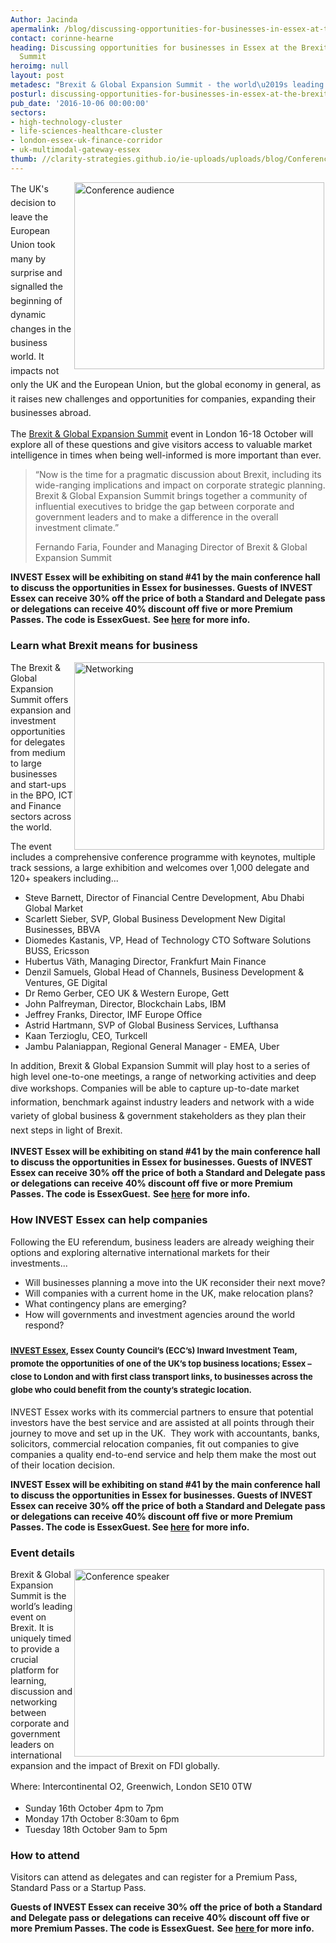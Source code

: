 ```yaml
---
Author: Jacinda
apermalink: /blog/discussing-opportunities-for-businesses-in-essex-at-the-brexit-global-expansion-summit
contact: corinne-hearne
heading: Discussing opportunities for businesses in Essex at the Brexit & Global Expansion
  Summit
heroimg: null
layout: post
metadesc: "Brexit & Global Expansion Summit - the world\u2019s leading event on Brexit"
posturl: discussing-opportunities-for-businesses-in-essex-at-the-brexit-global-expansion-summit
pub_date: '2016-10-06 00:00:00'
sectors:
- high-technology-cluster
- life-sciences-healthcare-cluster
- london-essex-uk-finance-corridor
- uk-multimodal-gateway-essex
thumb: //clarity-strategies.github.io/ie-uploads/uploads/blog/Conference_Audiencewideshot_IBC20151_mini.jpg
---
```


<p><span style='line-height: 1.6;'><img alt='Conference audience' src='//clarity-strategies.github.io/ie-uploads/uploads/about/Conference_Audiencewideshot_IBC20151_700.jpg' style='width: 400px; margin-left: 2px; margin-right: 2px; float: right; height: 299px;'/>The UK's decision to leave the European Union took many by surprise and signalled the beginning of dynamic changes in the business world. It impacts not only the UK and the European Union, but the global economy in general, as it raises new challenges and opportunities for companies, expanding their businesses abroad.</span></p><p>The <a href='http://www.gxpsummit.com/' target='_blank'>Brexit &amp; Global Expansion Summit</a> event in London 16-18 October will explore all of these questions and give visitors access to valuable market intelligence in times when being well-informed is more important than ever.</p><blockquote><p>“Now is the time for a pragmatic discussion about Brexit, including its wide-ranging implications and impact on corporate strategic planning. Brexit &amp; Global Expansion Summit brings together a community of influential executives to bridge the gap between corporate and government leaders and to make a difference in the overall investment climate.” </p><p>Fernando Faria, Founder and Managing Director of Brexit &amp; Global Expansion Summit</p></blockquote><p><strong>INVEST Essex will be exhibiting on stand #41 by the main conference hall to discuss the opportunities in Essex for businesses. Guests of INVEST Essex can receive 30% off the price of both a Standard and Delegate pass or delegations can receive 40% discount off five or more Premium Passes. The code is EssexGuest.</strong> <strong>See <a href='http://gxpsummit.com/register' target='_blank'>here</a> for more info.</strong></p><h3>Learn what Brexit means for business</h3><p><img alt='Networking' src='//clarity-strategies.github.io/ie-uploads/uploads/about/Bestfact-JL-Carli-Conference-La-Defense-3112_original_400.jpg' style='width: 400px; height: 300px; margin-left: 2px; margin-right: 2px; float: right;'/>The Brexit &amp; Global Expansion Summit offers expansion and investment opportunities for delegates from medium to large businesses and start-ups in the BPO, ICT and Finance sectors across the world.</p><p>The event includes a comprehensive conference programme with keynotes, multiple track sessions, a large exhibition and welcomes over 1,000 delegate and 120+ speakers including...</p><ul><li>Steve Barnett, Director of Financial Centre Development, Abu Dhabi Global Market</li><li>Scarlett Sieber, SVP, Global Business Development New Digital Businesses, BBVA</li><li>Diomedes Kastanis, VP, Head of Technology CTO Software Solutions BUSS, Ericsson</li><li>Hubertus Väth, Managing Director, Frankfurt Main Finance</li><li>Denzil Samuels, Global Head of Channels, Business Development &amp; Ventures, GE Digital</li><li>Dr Remo Gerber, CEO UK &amp; Western Europe, Gett</li><li>John Palfreyman, Director, Blockchain Labs, IBM</li><li>Jeffrey Franks, Director, IMF Europe Office</li><li>Astrid Hartmann, SVP of Global Business Services, Lufthansa</li><li>Kaan Terzioglu, CEO, Turkcell</li><li>Jambu Palaniappan, Regional General Manager - EMEA, Uber</li></ul><p>In addition, Brexit &amp; Global Expansion Summit will play host to a series of high level one-to-one meetings, a range of networking activities and deep dive workshops. <span style='line-height: 1.6;'>Companies will be able to capture up-to-date market information, benchmark against industry leaders and network with a wide variety of global business &amp; government stakeholders as they plan their next steps in light of Brexit.</span></p><p><strong>INVEST Essex will be exhibiting on stand #41 by the main conference hall to discuss the opportunities in Essex for businesses. Guests of INVEST Essex can receive 30% off the price of both a Standard and Delegate pass or delegations can receive 40% discount off five or more Premium Passes. The code is EssexGuest.</strong> <strong>See <a href='http://gxpsummit.com/register' target='_blank'>here</a> for more info.</strong></p><h3>How INVEST Essex can help companies</h3><p>Following the EU referendum, business leaders are already weighing their options and exploring alternative international markets for their investments...</p><ul><li>Will businesses planning a move into the UK reconsider their next move?</li><li>Will companies with a current home in the UK, make relocation plans?</li><li>What contingency plans are emerging?</li><li>How will governments and investment agencies around the world respond?</li></ul><h3><a href='../index.html' style='font-size: 13px; line-height: 1.6;' target='_blank'>INVEST Essex</a><span style='font-size: 13px; line-height: 1.6;'>, Essex County Council’s (ECC’s) Inward Investment Team, promote the opportunities of one of the UK’s top business locations; Essex – close to London and with first class transport links, to businesses across the globe who could benefit from the county’s strategic location.</span></h3><p>INVEST Essex works with its commercial partners to ensure that potential investors have the best service and are assisted at all points through their journey to move and set up in the UK.  They work with accountants, banks, solicitors, commercial relocation companies, fit out companies to give companies a quality end-to-end service and help them make the most out of their location decision.</p><p><strong>INVEST Essex will be exhibiting on stand #41 by the main conference hall to discuss the opportunities in Essex for businesses. Guests of INVEST Essex can receive 30% off the price of both a Standard and Delegate pass or delegations can receive 40% discount off five or more Premium Passes. The code is EssexGuest. See <a href='http://gxpsummit.com/register' target='_blank'>here</a> for more info.</strong></p><h3>Event details</h3><p><img alt='Conference speaker' src='//clarity-strategies.github.io/ie-uploads/uploads/about/Conference_speaker_400.jpg' style='line-height: 20.8px; width: 400px; height: 300px; margin-left: 2px; margin-right: 2px; float: right;'/></p><p>Brexit &amp; Global Expansion Summit is the world’s leading event on Brexit. It is uniquely timed to provide a crucial platform for learning, discussion and networking between corporate and government leaders on international expansion and the impact of Brexit on FDI globally.</p><p><span style='line-height: 1.6;'>Where: </span><span style='line-height: 1.6;'>Intercontinental O2, Greenwich, London SE10 0TW</span></p><ul><li>Sunday 16th October 4pm to 7pm</li><li>Monday 17th October 8:30am to 6pm</li><li>Tuesday 18th October 9am to 5pm</li></ul><h3>How to attend</h3><p>Visitors can attend as delegates and can register for a Premium Pass, Standard Pass or a Startup Pass.</p><p><strong>Guests of INVEST Essex can receive 30% off the price of both a Standard and Delegate pass or delegations can receive 40% discount off five or more Premium Passes. The code is EssexGuest.</strong> <strong>See <a href='http://gxpsummit.com/register'>here</a><a href='http://gxpsummit.com/register' target='_blank'> </a>for more info.</strong></p>